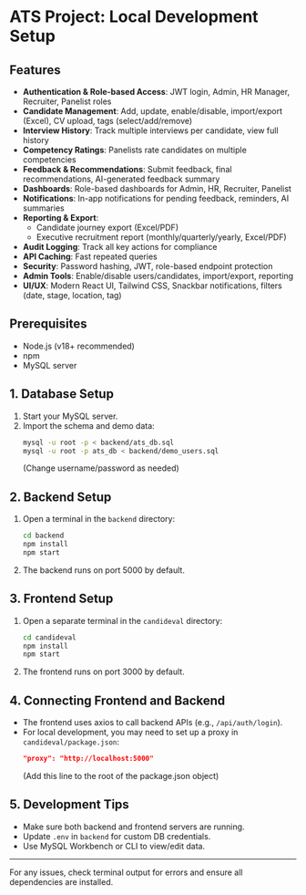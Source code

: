 
# ATS Project: Local Development Setup

## Features

- **Authentication & Role-based Access**: JWT login, Admin, HR Manager, Recruiter, Panelist roles
- **Candidate Management**: Add, update, enable/disable, import/export (Excel), CV upload, tags (select/add/remove)
- **Interview History**: Track multiple interviews per candidate, view full history
- **Competency Ratings**: Panelists rate candidates on multiple competencies
- **Feedback & Recommendations**: Submit feedback, final recommendations, AI-generated feedback summary
- **Dashboards**: Role-based dashboards for Admin, HR, Recruiter, Panelist
- **Notifications**: In-app notifications for pending feedback, reminders, AI summaries
- **Reporting & Export**:
  - Candidate journey export (Excel/PDF)
  - Executive recruitment report (monthly/quarterly/yearly, Excel/PDF)
- **Audit Logging**: Track all key actions for compliance
- **API Caching**: Fast repeated queries
- **Security**: Password hashing, JWT, role-based endpoint protection
- **Admin Tools**: Enable/disable users/candidates, import/export, reporting
- **UI/UX**: Modern React UI, Tailwind CSS, Snackbar notifications, filters (date, stage, location, tag)


## Prerequisites
- Node.js (v18+ recommended)
- npm
- MySQL server

## 1. Database Setup
1. Start your MySQL server.
2. Import the schema and demo data:
   ```bash
   mysql -u root -p < backend/ats_db.sql
   mysql -u root -p ats_db < backend/demo_users.sql
   ```
   (Change username/password as needed)

## 2. Backend Setup
1. Open a terminal in the `backend` directory:
   ```bash
   cd backend
   npm install
   npm start
   ```
2. The backend runs on port 5000 by default.

## 3. Frontend Setup
1. Open a separate terminal in the `candideval` directory:
   ```bash
   cd candideval
   npm install
   npm start
   ```
2. The frontend runs on port 3000 by default.

## 4. Connecting Frontend and Backend
- The frontend uses axios to call backend APIs (e.g., `/api/auth/login`).
- For local development, you may need to set up a proxy in `candideval/package.json`:
  ```json
  "proxy": "http://localhost:5000"
  ```
  (Add this line to the root of the package.json object)

## 5. Development Tips
- Make sure both backend and frontend servers are running.
- Update `.env` in `backend` for custom DB credentials.
- Use MySQL Workbench or CLI to view/edit data.

---
For any issues, check terminal output for errors and ensure all dependencies are installed.